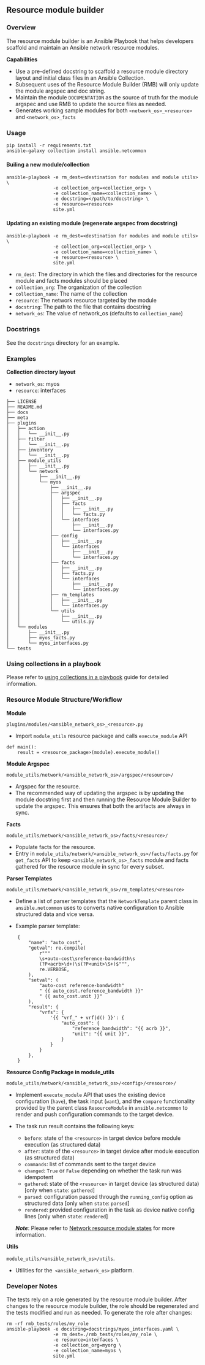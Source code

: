 ## Resource module builder

### Overview

The resource module builder is an Ansible Playbook that helps developers scaffold and maintain an Ansible network resource modules.

**Capabilities**
- Use a pre-defined docstring to scaffold a resource module directory layout and initial class files in an Ansible Collection.
- Subsequent uses of the Resource Module Builder (RMB) will only update the module argspec and doc string.
- Maintain the module `DOCUMENTATION` as the source of truth for the module argspec and use RMB to update the source files as needed.
- Generates working sample modules for both `<network_os>_<resource>` and `<network_os>_facts`


### Usage

```
pip install -r requirements.txt
ansible-galaxy collection install ansible.netcommon
```

#### Builing a new module/collection
```
ansible-playbook -e rm_dest=<destination for modules and module utils> \
                 -e collection_org=<collection_org> \
                 -e collection_name=<collection_name> \
                 -e docstring=</path/to/docstring> \
                 -e resource=<resource>
                 site.yml
```

#### Updating an existing module (regenerate argspec from docstring)
```
ansible-playbook -e rm_dest=<destination for modules and module utils> \
                 -e collection_org=<collection_org> \
                 -e collection_name=<collection_name> \
                 -e resource=<resource> \
                 site.yml
```

- `rm_dest`: The directory in which the files and directories for the resource module and facts modules should be placed
- `collection_org`: The organization of the collection
- `collection_name`: The name of the collection
- `resource`: The network resource targeted by the module
- `docstring`: The path to the file that contains docstring
- `network_os`: The value of network_os (defaults to `collection_name`)

### Docstrings

See the `docstrings` directory for an example.

### Examples

**Collection directory layout**

- `network_os`: myos
- `resource`: interfaces

```
├── LICENSE
├── README.md
├── docs
├── meta
├── plugins
│   ├── action
│   │   └── __init__.py
│   ├── filter
│   │   └── __init__.py
│   ├── inventory
│   │   └── __init__.py
│   ├── module_utils
│   │   ├── __init__.py
│   │   └── network
│   │       ├── __init__.py
│   │       └── myos
│   │           ├── __init__.py
│   │           ├── argspec
│   │           │   ├── __init__.py
│   │           │   ├── facts
│   │           │   │   ├── __init__.py
│   │           │   │   └── facts.py
│   │           │   └── interfaces
│   │           │       ├── __init__.py
│   │           │       └── interfaces.py
│   │           ├── config
│   │           │   ├── __init__.py
│   │           │   └── interfaces
│   │           │       ├── __init__.py
│   │           │       └── interfaces.py
│   │           ├── facts
│   │           │   ├── __init__.py
│   │           │   ├── facts.py
│   │           │   └── interfaces
│   │           │       ├── __init__.py
│   │           │       └── interfaces.py
│   │           ├── rm_templates
│   │           │   ├── __init__.py
│   │           │   └── interfaces.py
│   │           └── utils
│   │               ├── __init__.py
│   │               └── utils.py
│   └── modules
│       ├── __init__.py
│       ├── myos_facts.py
│       └── myos_interfaces.py
└── tests
```

### Using collections in a playbook

Please refer to [using collections in a playbook](https://docs.ansible.com/ansible/latest/user_guide/collections_using.html#using-collections-in-a-playbook) guide for detailed information.

### Resource Module Structure/Workflow

**Module**

`plugins/modules/<ansible_network_os>_<resource>.py`

- Import `module_utils` resource package and calls `execute_module` API
```
def main():
    result = <resource_package>(module).execute_module()
```

**Module Argspec**

`module_utils/network/<ansible_network_os>/argspec/<resource>/`

- Argspec for the resource. 
- The recommended way of updating the argspec is by updating the module docstring 
  first and then running the Resource Module Builder to update the argspec. This ensures
  that both the artifacts are always in sync.

**Facts**

`module_utils/network/<ansible_network_os>/facts/<resource>/`

- Populate facts for the resource.
- Entry in `module_utils/network/<ansible_network_os>/facts/facts.py` for `get_facts` API to keep
  `<ansible_network_os>_facts` module and facts gathered for the resource module in sync
  for every subset.

**Parser Templates**

`module_utils/network/<ansible_network_os>/rm_templates/<resource>`

- Define a list of parser templates that the `NetworkTemplate` parent class in `ansible.netcommon` 
  uses to converts native configuration to Ansible structured data and vice versa.

- Example parser template:
```
    {  
        "name": "auto_cost",
        "getval": re.compile(
            r"""
            \s+auto-cost\sreference-bandwidth\s
            (?P<acrb>\d+)\s(?P<unit>\S+)$""",
            re.VERBOSE,
        ),
        "setval": (
            "auto-cost reference-bandwidth"
            " {{ auto_cost.reference_bandwidth }}"
            " {{ auto_cost.unit }}"
        ),
        "result": {
            "vrfs": {
                '{{ "vrf_" + vrf|d() }}': {
                    "auto_cost": {
                        "reference_bandwidth": "{{ acrb }}",
                        "unit": "{{ unit }}",
                    }
                }
            }
        },
    }
```

**Resource Config Package in module_utils**

`module_utils/network/<ansible_network_os>/<config>/<resource>/`

- Implement `execute_module` API that uses the existing device configuration (`have`), 
  the task input (`want`), and the `compare` functionality provided by the 
  parent class `ResourceModule` in `ansible.netcommon` to render and push 
  configuration commands to the target device.

- The task run result contains the following keys:
     - `before`: state of the `<resource>` in target device before module execution (as structured data)
     - `after`: state of the `<resource>` in target device after module execution (as structured data)
     - `commands`: list of commands sent to the target device
     - `changed`: `True` or `False` depending on whether the task run was idempotent
     - `gathered`: state of the `<resource>` in target device (as structured data) [only when `state`: `gathered`]
     - `parsed`: configuration passed through the `running_config` option as structured data [only when `state`: `parsed`]
     - `rendered`: provided configuration in the task as device native config lines [only when `state`: `rendered`]

    ***Note***: Please refer to [Network resource module states](https://docs.ansible.com/ansible/latest/network/user_guide/network_resource_modules.html#network-resource-module-states) for more information.

**Utils**

`module_utils/<ansible_network_os>/utils`.

- Utilities for the` <ansible_network_os>` platform.

### Developer Notes

The tests rely on a role generated by the resource module builder. 
After changes to the resource module builder, the role should be regenerated and the tests modified and run as needed. 
To generate the role after changes:

```
rm -rf rmb_tests/roles/my_role
ansible-playbook -e docstring=docstrings/myos_interfaces.yaml \
                 -e rm_dest=./rmb_tests/roles/my_role \
                 -e resource=interfaces \
                 -e collection_org=myorg \
                 -e collection_name=myos \
                 site.yml
```